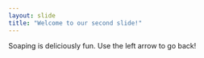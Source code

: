 ```yaml
---
layout: slide
title: "Welcome to our second slide!"
---
```

Soaping is deliciously fun.
Use the left arrow to go back!
